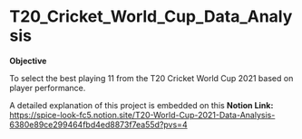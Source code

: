 # T20_Cricket_World_Cup_Data_Analysis

**Objective**

To select the best playing 11 from the T20 Cricket World Cup 2021 based on player performance.

A detailed explanation of this project is embedded on this **Notion Link:** https://spice-look-fc5.notion.site/T20-World-Cup-2021-Data-Analysis-6380e89ce299464fbd4ed8873f7ea55d?pvs=4
